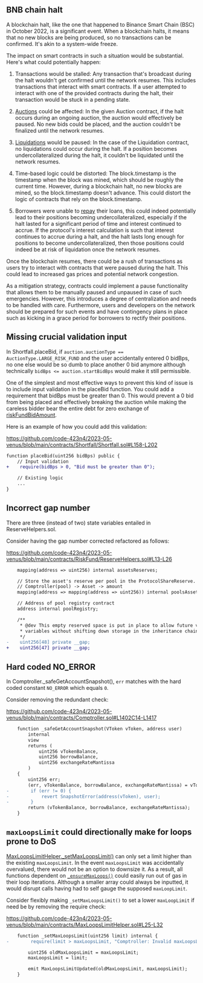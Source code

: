 ## BNB chain halt
A blockchain halt, like the one that happened to Binance Smart Chain (BSC) in October 2022, is a significant event. When a blockchain halts, it means that no new blocks are being produced, so no transactions can be confirmed. It's akin to a system-wide freeze.

The impact on smart contracts in such a situation would be substantial. Here's what could potentially happen:

1. Transactions would be stalled: Any transaction that's broadcast during the halt wouldn't get confirmed until the network resumes. This includes transactions that interact with smart contracts. If a user attempted to interact with one of the provided contracts during the halt, their transaction would be stuck in a pending state.

2. [Auctions](https://github.com/code-423n4/2023-05-venus/blob/main/contracts/Shortfall/Shortfall.sol#L158-L202) could be affected: In the given Auction contract, if the halt occurs during an ongoing auction, the auction would effectively be paused. No new bids could be placed, and the auction couldn't be finalized until the network resumes.

3. [Liquidations](https://github.com/code-423n4/2023-05-venus/blob/main/contracts/VToken.sol#L292-L299) would be paused: In the case of the Liquidation contract, no liquidations could occur during the halt. If a position becomes undercollateralized during the halt, it couldn't be liquidated until the network resumes.

4. Time-based logic could be distorted: The block.timestamp is the timestamp when the block was mined, which should be roughly the current time. However, during a blockchain halt, no new blocks are mined, so the block.timestamp doesn't advance. This could distort the logic of contracts that rely on the block.timestamp.

5. Borrowers were unable to [repay](https://github.com/code-423n4/2023-05-venus/blob/main/contracts/VToken.sol#L292-L299) their loans, this could indeed potentially lead to their positions becoming undercollateralized, especially if the halt lasted for a significant period of time and interest continued to accrue. If the protocol's interest calculation is such that interest continues to accrue during a halt, and the halt lasts long enough for positions to become undercollateralized, then those positions could indeed be at risk of liquidation once the network resumes.

Once the blockchain resumes, there could be a rush of transactions as users try to interact with contracts that were paused during the halt. This could lead to increased gas prices and potential network congestion.

As a mitigation strategy, contracts could implement a pause functionality that allows them to be manually paused and unpaused in case of such emergencies. However, this introduces a degree of centralization and needs to be handled with care. Furthermore, users and developers on the network should be prepared for such events and have contingency plans in place such as kicking in a grace period for borrowers to rectify their positions.

## Missing crucial validation input
In Shortfall.placeBid, if `auction.auctionType == AuctionType.LARGE_RISK_FUND` and the user accidentally entered 0 bidBps, no one else would be so dumb to place another 0 bid anymore although technically `bidBps <= auction.startBidBps` would make it still permissible.

One of the simplest and most effective ways to prevent this kind of issue is to include input validation in the placeBid function. You could add a requirement that bidBps must be greater than 0. This would prevent a 0 bid from being placed and effectively breaking the auction while making the careless bidder bear the entire debt for zero exchange of [riskFundBidAmount](https://github.com/code-423n4/2023-05-venus/blob/main/contracts/Shortfall/Shortfall.sol#LL244C13-L244C30).

Here is an example of how you could add this validation:

https://github.com/code-423n4/2023-05-venus/blob/main/contracts/Shortfall/Shortfall.sol#L158-L202

```diff
function placeBid(uint256 bidBps) public {
    // Input validation
+    require(bidBps > 0, "Bid must be greater than 0");

    // Existing logic
    ...
}
```
## Incorrect gap number
There are three (instead of two) state variables entailed in ReserveHelpers.sol. 

Consider having the gap number corrected refactored as follows:

https://github.com/code-423n4/2023-05-venus/blob/main/contracts/RiskFund/ReserveHelpers.sol#L13-L26

```diff
    mapping(address => uint256) internal assetsReserves;

    // Store the asset's reserve per pool in the ProtocolShareReserve.
    // Comptroller(pool) -> Asset -> amount
    mapping(address => mapping(address => uint256)) internal poolsAssetsReserves;

    // Address of pool registry contract
    address internal poolRegistry;

    /**
     * @dev This empty reserved space is put in place to allow future versions to add new
     * variables without shifting down storage in the inheritance chain.
     */
-    uint256[48] private __gap;
+    uint256[47] private __gap;
```
## Hard coded NO_ERROR
In Comptroller._safeGetAccountSnapshot(), `err` matches with the hard coded constant `NO_ERROR` which equals `0`.

Consider removing the redundant check:

https://github.com/code-423n4/2023-05-venus/blob/main/contracts/Comptroller.sol#L1402C14-L1417

```diff
    function _safeGetAccountSnapshot(VToken vToken, address user)
        internal
        view
        returns (
            uint256 vTokenBalance,
            uint256 borrowBalance,
            uint256 exchangeRateMantissa
        )
    {
        uint256 err;
        (err, vTokenBalance, borrowBalance, exchangeRateMantissa) = vToken.getAccountSnapshot(user);
-        if (err != 0) {
-            revert SnapshotError(address(vToken), user);
-        }
        return (vTokenBalance, borrowBalance, exchangeRateMantissa);
    }
```
## `maxLoopsLimit` could directionally make for loops prone to DoS  
[MaxLoopsLimitHelper._setMaxLoopsLimit()](https://github.com/code-423n4/2023-05-venus/blob/main/contracts/MaxLoopsLimitHelper.sol#L25-L32) can only set a limit higher than the existing `maxLoopsLimit`. In the event `maxLoopsLimit` was accidentally overvalued, there would not be an option to downsize it. As a result, all functions dependent on [`_ensureMaxLoops()`](https://github.com/code-423n4/2023-05-venus/blob/main/contracts/MaxLoopsLimitHelper.sol#L39C14-L43) could easily run out of gas in their loop iterations. Although a smaller array could always be inputted, it would disrupt calls having had to self gauge the supposed `maxLoopLimit`.

Consider flexibly making `_setMaxLoopsLimit()` to set a lower `maxLoopLimit` if need be by removing the require check:

https://github.com/code-423n4/2023-05-venus/blob/main/contracts/MaxLoopsLimitHelper.sol#L25-L32

```diff
    function _setMaxLoopsLimit(uint256 limit) internal {
-        require(limit > maxLoopsLimit, "Comptroller: Invalid maxLoopsLimit");

        uint256 oldMaxLoopsLimit = maxLoopsLimit;
        maxLoopsLimit = limit;

        emit MaxLoopsLimitUpdated(oldMaxLoopsLimit, maxLoopsLimit);
    }
```
